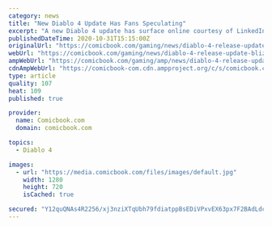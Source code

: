 ```yaml
---
category: news
title: "New Diablo 4 Update Has Fans Speculating"
excerpt: "A new Diablo 4 update has surface online courtesy of LinkedIn, and it's not the news fans wanted to hear. Since announcing Diablo 4, Blizzard has said nothing consequential about the game. At the ..."
publishedDateTime: 2020-10-31T15:15:00Z
originalUrl: "https://comicbook.com/gaming/news/diablo-4-release-update-blizzard-news-fans/"
webUrl: "https://comicbook.com/gaming/news/diablo-4-release-update-blizzard-news-fans/"
ampWebUrl: "https://comicbook.com/gaming/amp/news/diablo-4-release-update-blizzard-news-fans/"
cdnAmpWebUrl: "https://comicbook-com.cdn.ampproject.org/c/s/comicbook.com/gaming/amp/news/diablo-4-release-update-blizzard-news-fans/"
type: article
quality: 107
heat: 109
published: true

provider:
  name: Comicbook.com
  domain: comicbook.com

topics:
  - Diablo 4

images:
  - url: "https://media.comicbook.com/files/images/default.jpg"
    width: 1280
    height: 720
    isCached: true

secured: "Y12quQNAs4R2256/xj3nziXTqUbh79fdiatppBsEDiVPxvEX63px7F2BAdLdcrtqSqn0wlKtn6XyRJB2Fae3oUK2yHEa7/fulV7vHIlEbAcTo4Ldpkqd0DtuHyojn0wZg2DUPGx2bktDP6WyA2bAbjV2OkxGRvSDx5eh7TmWHfJVnJkEC6GfLXTDDeIFgnAayIQfmhku5tWhdNlu+sILEvs2HqVet+USL5BmetYReYIryUzhbR1oNioEsPMPLiwHdrKUUv+Oe2uG3NhReVW3/9yB1Wu7lv+H1/UFpUwYYlWgxFZVxkopw1ECCQr6YEuw6cxI/rDUrWfLIoKE1wlubWUeAAzwYqMYPeCrSZXAf3Q=;Qlp2b2rjTwwhjCQupVYMfg=="
---
```


